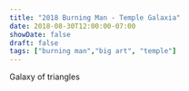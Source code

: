 ```yaml
---
title: "2018 Burning Man - Temple Galaxia"
date: 2018-08-30T12:00:00-07:00
showDate: false
draft: false
tags: ["burning man","big art", "temple"]
---
```


Galaxy of triangles